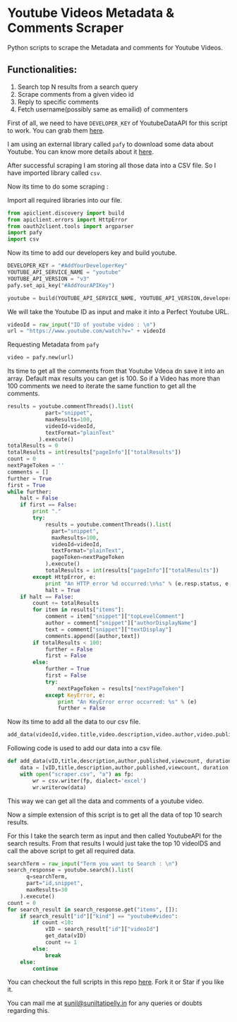 # Youtube Videos Metadata & Comments Scraper
Python scripts to scrape the Metadata and comments for Youtube Videos.

## Functionalities:
1. Search top N results from a search query
2. Scrape comments from a given video id
3. Reply to specific comments
4. Fetch username(possibly same as emailid) of commenters

First of all, we need to have `DEVELOPER_KEY` of YoutubeDataAPI for this script to work. You can grab them <a href="https://console.developers.google.com" target="_blank">here</a>.

I am using an external library called `pafy` to download some data about Youtube. You can know more details about it <a href="https://pythonhosted.org/Pafy/" target="_blank">here</a>.

After successful scraping I am storing all those data into a CSV file. So I have imported  library called `csv`.

Now its time to do some scraping :

Import all required libraries into our file.

```python
from apiclient.discovery import build
from apiclient.errors import HttpError
from oauth2client.tools import argparser
import pafy
import csv
```

Now its time to add our developers key and build youtube.

```python
DEVELOPER_KEY = "#AddYourDeveloperKey"
YOUTUBE_API_SERVICE_NAME = "youtube"
YOUTUBE_API_VERSION = "v3"
pafy.set_api_key("#AddYourAPIKey")

youtube = build(YOUTUBE_API_SERVICE_NAME, YOUTUBE_API_VERSION,developerKey=DEVELOPER_KEY)
```

We will take the Youtube ID as input and make it into a Perfect Youtube URL.

```python
videoId = raw_input("ID of youtube video : \n")
url = "https://www.youtube.com/watch?v=" + videoId
```

Requesting Metadata from `pafy`

```python
video = pafy.new(url)
```

Its time to get all the comments from that Youtube Vdeoa dn save it into an array. Default max results you can get is 100. So if a Video has more than 100 comments we need to iterate the same function to get all the comments.

```python
results = youtube.commentThreads().list(
		    part="snippet",
		    maxResults=100,
		    videoId=videoId,
		    textFormat="plainText"
		  ).execute()
totalResults = 0
totalResults = int(results["pageInfo"]["totalResults"])
count = 0
nextPageToken = ''
comments = []
further = True
first = True
while further:
	halt = False
	if first == False:
		print "."
		try:
	  		results = youtube.commentThreads().list(
	  		  part="snippet",
	  		  maxResults=100,
	  		  videoId=videoId,
	  		  textFormat="plainText",
	  		  pageToken=nextPageToken
	  		).execute()
	  		totalResults = int(results["pageInfo"]["totalResults"])
	  	except HttpError, e:
			print "An HTTP error %d occurred:\n%s" % (e.resp.status, e.content)
			halt = True
	if halt == False:
	  	count += totalResults
	  	for item in results["items"]:
		  	comment = item["snippet"]["topLevelComment"]
		  	author = comment["snippet"]["authorDisplayName"]
		  	text = comment["snippet"]["textDisplay"]
		  	comments.append([author,text])
		if totalResults < 100:
			further = False
			first = False
		else:
			further = True
			first = False
			try:
				nextPageToken = results["nextPageToken"]
			except KeyError, e:
				print "An KeyError error occurred: %s" % (e)
				further = False
```

Now its time to add all the data  to our csv file.

```python
add_data(videoId,video.title,video.description,video.author,video.published,video.viewcount, video.duration, video.likes, video.dislikes,video.rating,video.category,comments)
```

Following code is used to add our data into a csv file.

```python
def add_data(vID,title,description,author,published,viewcount, duration, likes, dislikes,rating,category,comments):
	data = [vID,title,description,author,published,viewcount, duration, likes, dislikes,rating,category,comments]
	with open("scraper.csv", "a") as fp:
	    wr = csv.writer(fp, dialect='excel')
	    wr.writerow(data)
```

This way we can get all the data and comments of a youtube video.

Now a simple extension of this script is to get all the data of top 10 search results.

For this I take the search term as input and then called YoutubeAPI for the search results. From that results I would just take the top 10 videoIDS and call the above script to get all required data.

```python
searchTerm = raw_input("Term you want to Search : \n")
search_response = youtube.search().list(
      q=searchTerm,
      part="id,snippet",
      maxResults=30
    ).execute()
count = 0
for search_result in search_response.get("items", []):
    if search_result["id"]["kind"] == "youtube#video":
      	if count <10:
	        vID = search_result["id"]["videoId"]
	        get_data(vID)
	        count += 1
	    else:
	    	break
    else:
    	continue
```


You can checkout the full scripts in this repo [here](https://github.com/Sunil02324/Youtube-Meta-Data-Comments-Scraper). Fork it or Star if you like it. 

You can mail me at <a href="mailto:sunil@suniltatipelly.in">sunil@suniltatipelly.in</a> for any queries or doubts regarding this.
